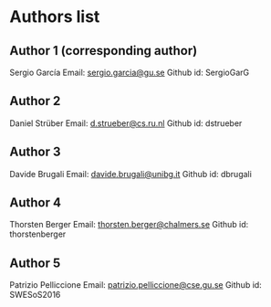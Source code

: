 # Authors list
## Author 1 (corresponding author)
Sergio García
Email: sergio.garcia@gu.se
Github id: SergioGarG

## Author 2
Daniel Strüber 
Email: d.strueber@cs.ru.nl
Github id: dstrueber

## Author 3
Davide Brugali
Email: davide.brugali@unibg.it
Github id: dbrugali

## Author 4
Thorsten Berger
Email: thorsten.berger@chalmers.se
Github id: thorstenberger

## Author 5
Patrizio Pelliccione
Email: patrizio.pelliccione@cse.gu.se
Github id: SWESoS2016